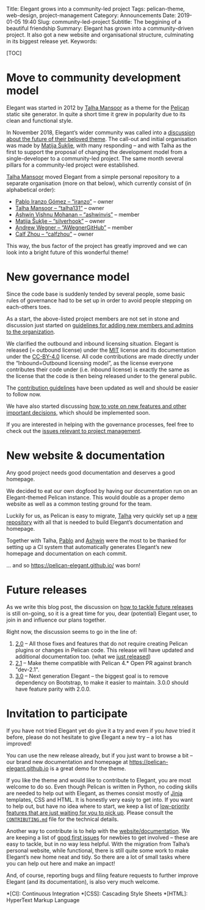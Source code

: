 Title: Elegant grows into a community-led project
Tags: pelican-theme, web-design, project-management
Category: Announcements
Date: 2019-01-05 19:40
Slug: community-led-project
Subtitle: The beggining of a beautiful friendship
Summary:  Elegant has grown into a community-driven project. It also got a new website and organisational structure, culminating in its biggest release yet.
Keywords:

[TOC]


# Move to community development model

Elegant was started in 2012 by [Talha Mansoor][talha131] as a theme for the [Pelican][] static site generator. In quite a short time it grew in popularity due to its clean and functional style.

In November 2018, Elegant’s wider community was called into a [discussion about the future of their beloved theme][future]. The call-out and initial organisation was made by [Matija Šuklje][silverhook], with many responding – and with Talha as the first to support the proposal of changing the development model from a single-developer to a community-led project. The same month several pillars for a community-led project were established.

[Talha Mansoor][talha131] moved Elegant from a simple personal repository to a separate organisation (more on that below), which currently consist of (in alphabetical order):

- [Pablo Iranzo Gómez – “iranzo”][iranzo] – owner
- [Talha Mansoor – “talha131”][talha131] – owner
- [Ashwin Vishnu Mohanan – “ashwinvis”][ashwinvis] – member
- [Matija Šuklje – “silverhook”][silverhook] – owner
- [Andrew Wegner – “AWegnerGitHub”][AWegnerGitHub] – member
- [Calf Zhou – “calfzhou”][calfzhou] – owner

This way, the bus factor of the project has greatly improved and we can look into a bright future of this wonderful theme!

[pelican]: https://getpelican.com
[AWegnerGitHub]: https://andrewwegner.com
[ashwinvis]: https://ashwinvis.github.io/
[calfzhou]: http://gocalf.com
[talha131]: http://oncrashreboot.com
[iranzo]: https://iranzo.github.io/
[silverhook]: https://matija.suklje.name
[future]: https://github.com/talha131/pelican-elegant/issues/173


# New governance model

Since the code base is suddenly tended by several people, some basic rules of governance had to be set up in order to avoid people stepping on each-others toes.

As a start, the above-listed project members are not set in stone and discussion just started on [guidelines for adding new members and admins to the organization][new_members].

We clarified the outbound and inbound licensing situation. Elegant is released (= outbound license) under the [MIT][] license and its documentation under the [CC-BY-4.0][] license. All code contributions are made directly under the “Inbound=Outbound licensing model”, as the license everyone contributes their code under (i.e. inbound license) is exactly the same as the license that the code is then being released under to the general public.

The [contribution guidelines][contributing] have been updated as well and should be easier to follow now.

We have also started discussing [how to vote on new features and other important decisions][vote], which should be implemented soon.

If you are interested in helping with the governance processes, feel free to check out the [issues relevant to project management][governance].

[governance]: https://github.com/Pelican-Elegant/elegant/labels/project%20management
[MIT]: https://spdx.org/licenses/MIT.html
[CC-BY-4.0]: https://creativecommons.org/licenses/by/4.0/
[new_members]: https://github.com/Pelican-Elegant/elegant/issues/193
[vote]: https://github.com/Pelican-Elegant/elegant/issues/180


# New website & documentation

Any good project needs good documentation and deserves a good homepage.

We decided to eat our own dogfood by having our documentation run on an Elegant-themed Pelican instance. This would double as a proper demo website as well as a common testing ground for the team.

Luckily for us, as Pelican is easy to migrate, [Talha][talha131] very quickly set up a [new repository][docs] with all that is needed to build Elegant’s documentation and homepage.

Together with Talha, [Pablo][iranzo] and [Ashwin][ashwinvis] were the most to be thanked for setting up a CI system that automatically generates Elegant’s new homepage and documentation on each commit.

… and so <https://pelican-elegant.github.io/> was born!


# Future releases

As we write this blog post, the discussion on [how to tackle future releases][future_releases] is still on-going, so it is a great time for you, dear (potential) Elegant user, to join in and influence our plans together.

Right now, the discussion seems to go in the line of:

1. [2.0][] – All those fixes and features that do not require creating Pelican plugins or changes in Pelican code. This release will have updated and additional documentation too. (what we [just released][release_2.0])
1. [2.1][] – Make theme compatible with Pelican 4.* Open PR against branch "dev-2.1".
1. [3.0][] – Next generation Elegant – the biggest goal is to remove dependency on Bootstrap, to make it easier to maintain. 3.0.0 should have feature parity with 2.0.0.

[release_2.0]: {filename}/release-notes-2.0.md
[2.0]: https://github.com/Pelican-Elegant/elegant/milestone/3
[2.1]: https://github.com/Pelican-Elegant/elegant/milestone/5
[3.0]: https://github.com/Pelican-Elegant/elegant/milestone/4
[future_releases]: https://github.com/Pelican-Elegant/elegant/issues/192


# Invitation to participate

If you have not tried Elegant yet do give it a try and even if you _have_ tried it before, please do not hesitate to give Elegant a new try – a lot has improved!

You can use the new release already, but if you just want to browse a bit – our brand new documentation and homepage at <https://pelican-elegant.github.io> is a great demo for the theme.

If you like the theme and would like to contribute to Elegant, you are most welcome to do so. Even though Pelican is written in Python, no coding skills are needed to help out with Elegant, as themes consist mostly of [Jinja][] templates, CSS and HTML. It is honestly very easiy to get into. If you want to help out, but have no idea where to start, we keep a list of [low-priority features that are just waiting for you to pick up][pr_welcome]. Please consult the [`CONTRIBUTING.md`][contributing] file for the technical details.

Another way to contribute is to help with the [website/documentation][docs]. We are keeping a list of [good first issues][docs_first] for newbies to get involved – these are easy to tackle, but in no way less helpful. With the migration from Talha’s personal website, while functional, there is still quite some work to make Elegant’s new home neat and tidy. So there are a lot of small tasks where you can help out here and make an impact!

And, of course, reporting bugs and filing feature requests to further improve Elegant (and its documentation), is also very much welcome.

[Jinja]: http://jinja.pocoo.org/
[contributing]: https://github.com/Pelican-Elegant/elegant/blob/master/CONTRIBUTING.md
[pr_welcome]: https://github.com/Pelican-Elegant/elegant/labels/pull%20request%20welcome
[docs]: https://github.com/Pelican-Elegant/documentation/
[docs_first]: https://github.com/Pelican-Elegant/documentation/labels/good%20first%20issue

*[CI]: Continuous Integration
*[CSS]: Cascading Style Sheets
*[HTML]: HyperText Markup Language
